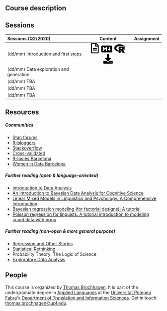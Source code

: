 ## Course description

## Sessions


  | Sessions (Q2/2020) | Content | Assignment
  | :--- | :---: | :---: |
  | (dd/mm) Introduction and first steps | &nbsp;&nbsp;<a href='./material/2022q3/session01.html' target='_blank'><img src="./fa/file-alt-regular.svg"  width="25"/></a>&nbsp;&nbsp;<a href='./material/2022q3/session01.Rmd' target='_blank'><img src="./fa/markdown-brands.svg" width="35"/></a>&nbsp;&nbsp;<a href='./material/2022q3/session01.R' target='_blank'><img src="./fa/r-project-brands.svg"  width="35"/></a>&nbsp;&nbsp;<a href='./material/2022q3/session01.zip' target='_blank'><img src="./fa/download.svg"  width="30"/></a> | |
  | (dd/mm) Data exploration and generation | |
  | (dd/mm) TBA | |
  | (dd/mm) TBA | |
  | (dd/mm) TBA | |



## Resources

##### Communities
  * [Stan forums](https://discourse.mc-stan.org/)
  * [R-bloggers](https://www.r-bloggers.com/)
  * [Stackoverflow](https://stackoverflow.com/)
  * [Cross-validated](https://stats.stackexchange.com/)
  * [R-ladies Barcelona](https://www.meetup.com/rladies-barcelona/)
  * [Women in Data Barcelona](https://sites.google.com/isglobal.org/widsbarcelona)


##### Further reading (open & language-oriented)
  * [Introduction to Data Analysis](https://michael-franke.github.io/intro-data-analysis/index.html)
  * [An Introduction to Bayesian Data Analysis for Cognitive Science](https://vasishth.github.io/bayescogsci/book/)
  * [Linear Mixed Models in Linguistics and Psychology: A Comprehensive Introduction](https://vasishth.github.io/Freq_CogSci/)
  * [Bayesian regression modeling (for factorial designs): A tutorial](https://psyarxiv.com/cdxv3)
  * [Poisson regression for linguists: A tutorial introduction to modeling count data with brms](https://osf.io/93kaf/)

##### Further reading (non-open & more general purpose)

  * [Regression and Other Stories](https://avehtari.github.io/ROS-Examples/)
  * [Statistical Rethinking](https://xcelab.net/rm/statistical-rethinking/)
  * Probability Theory: The Logic of Science
  * [Exploratory Data Analysis](https://archive.org/details/exploratorydataa00tuke_0/page/n711/mode/2up)

## People
This course is organized by <a href='https://brochhagen.github.io' target='_blank'>Thomas Brochhagen</a>. It is part of the undergraduate degree in <a href='https://www.upf.edu/web/graus/grau-llengues-aplicades' target='_blank'>Applied Languages</a> at the <a href='http://www.upf.edu' target='_blank'>Universitat Pompeu Fabra</a>'s <a href='https://www.upf.edu/web/traduccio' target='_blank'>Department of Translation and Information Sciences</a>. Get in touch: <a href="mailto:thomas.brochhagen@upf.edu">thomas.brochhagen@upf.edu</a>.
